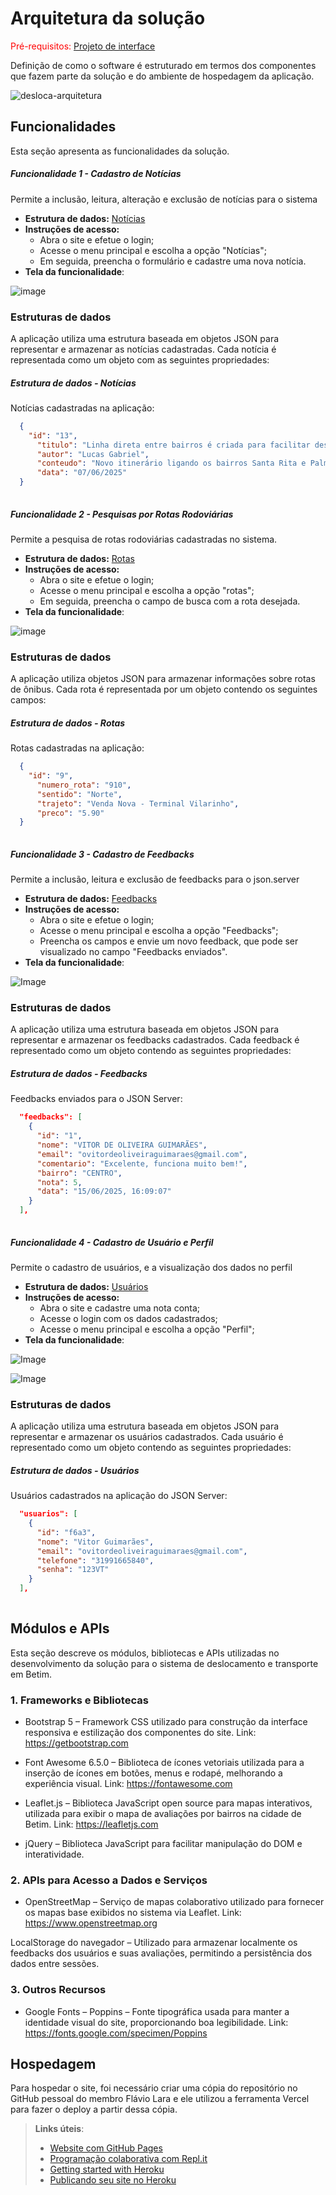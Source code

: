 # Arquitetura da solução

<span style="color:red">Pré-requisitos: <a href="05-Projeto-interface.md"> Projeto de interface</a></span>

Definição de como o software é estruturado em termos dos componentes que fazem parte da solução e do ambiente de hospedagem da aplicação.

![desloca-arquitetura](https://github.com/user-attachments/assets/fd46360e-0f02-41fa-ba3b-d618e66ef7de)

## Funcionalidades

Esta seção apresenta as funcionalidades da solução.

##### Funcionalidade 1 - Cadastro de Notícias 

Permite a inclusão, leitura, alteração e exclusão de notícias para o sistema

* **Estrutura de dados:** [Notícias](#estrutura-de-dados---Notícias)
* **Instruções de acesso:**
  * Abra o site e efetue o login;
  * Acesse o menu principal e escolha a opção "Notícias";
  * Em seguida, preencha o formulário e cadastre uma nova notícia.
* **Tela da funcionalidade**:

![image](https://github.com/user-attachments/assets/90ec15b3-98b2-4080-bd8e-9c88e3d4c55b)

### Estruturas de dados

A aplicação utiliza uma estrutura baseada em objetos JSON para representar e armazenar as notícias cadastradas. Cada notícia é representada como um objeto com as seguintes propriedades:

##### Estrutura de dados - Notícias

Notícias cadastradas na aplicação:

```json
  {
    "id": "13",
      "titulo": "Linha direta entre bairros é criada para facilitar deslocamentos",
      "autor": "Lucas Gabriel",
      "conteudo": "Novo itinerário ligando os bairros Santa Rita e Palmeiras entra em operação hoje. Ônibus circulam de 15 em 15 minutos.",
      "data": "07/06/2025"
  }
  
```
##### Funcionalidade 2 - Pesquisas por Rotas Rodoviárias 

Permite a pesquisa de rotas rodoviárias cadastradas no sistema.

* **Estrutura de dados:** [Rotas](#estrutura-de-dados---rotas)
* **Instruções de acesso:**
  * Abra o site e efetue o login;
  * Acesse o menu principal e escolha a opção "rotas";
  * Em seguida, preencha o campo de busca com a rota desejada.
* **Tela da funcionalidade**:

![image](https://github.com/user-attachments/assets/ab30cc16-4081-449a-8669-3f497653f7a7)

### Estruturas de dados

A aplicação utiliza objetos JSON para armazenar informações sobre rotas de ônibus. Cada rota é representada por um objeto contendo os seguintes campos:

##### Estrutura de dados - Rotas

Rotas cadastradas na aplicação:

```json
  {
    "id": "9",
      "numero_rota": "910",
      "sentido": "Norte",
      "trajeto": "Venda Nova - Terminal Vilarinho",
      "preco": "5.90"
  }
  
```

##### Funcionalidade 3 - Cadastro de Feedbacks 

Permite a inclusão, leitura e exclusão de feedbacks para o json.server

* **Estrutura de dados:** [Feedbacks](#estrutura-de-dados---Feedbacks)
* **Instruções de acesso:**
  * Abra o site e efetue o login;
  * Acesse o menu principal e escolha a opção "Feedbacks";
  * Preencha os campos e envie um novo feedback, que pode ser visualizado no campo "Feedbacks enviados".
* **Tela da funcionalidade**:

![Image](https://github.com/user-attachments/assets/fe179ac2-0b5c-45b9-8741-65a62a721cd6)

### Estruturas de dados

A aplicação utiliza uma estrutura baseada em objetos JSON para representar e armazenar os feedbacks cadastrados. Cada feedback é representado como um objeto contendo as seguintes propriedades:

##### Estrutura de dados - Feedbacks

Feedbacks enviados para o JSON Server:

```json
  "feedbacks": [
    {
      "id": "1",
      "nome": "VITOR DE OLIVEIRA GUIMARÃES",
      "email": "ovitordeoliveiraguimaraes@gmail.com",
      "comentario": "Excelente, funciona muito bem!",
      "bairro": "CENTRO",
      "nota": 5,
      "data": "15/06/2025, 16:09:07"
    }
  ],
  
```

##### Funcionalidade 4 - Cadastro de Usuário e Perfil

Permite o cadastro de usuários, e a visualização dos dados no perfil 

* **Estrutura de dados:** [Usuários](#estrutura-de-dados---Usuários)
* **Instruções de acesso:**
  * Abra o site e cadastre uma nota conta;
  * Acesse o login com os dados cadastrados;
  * Acesse o menu principal e escolha a opção "Perfil";
* **Tela da funcionalidade**:

![Image](https://github.com/user-attachments/assets/aeda0ed5-114a-4dae-80ae-406d4fa020d6)

![Image](https://github.com/user-attachments/assets/32a526db-040f-4ce3-8202-961217bf6a91)

### Estruturas de dados

A aplicação utiliza uma estrutura baseada em objetos JSON para representar e armazenar os usuários cadastrados. Cada usuário é representado como um objeto contendo as seguintes propriedades:

##### Estrutura de dados - Usuários

Usuários cadastrados na aplicação do JSON Server:

```json
  "usuarios": [
    {
      "id": "f6a3",
      "nome": "Vitor Guimarães",
      "email": "ovitordeoliveiraguimaraes@gmail.com",
      "telefone": "31991665840",
      "senha": "123VT"
    }
  ],
  
```


## Módulos e APIs

Esta seção descreve os módulos, bibliotecas e APIs utilizadas no desenvolvimento da solução para o sistema de deslocamento e transporte em Betim.

### 1. Frameworks e Bibliotecas
- Bootstrap 5 – Framework CSS utilizado para construção da interface responsiva e estilização dos componentes do site.
Link: https://getbootstrap.com

- Font Awesome 6.5.0 – Biblioteca de ícones vetoriais utilizada para a inserção de ícones em botões, menus e rodapé, melhorando a experiência visual.
Link: https://fontawesome.com

- Leaflet.js – Biblioteca JavaScript open source para mapas interativos, utilizada para exibir o mapa de avaliações por bairros na cidade de Betim.
Link: https://leafletjs.com

- jQuery – Biblioteca JavaScript para facilitar manipulação do DOM e interatividade.

### 2. APIs para Acesso a Dados e Serviços
- OpenStreetMap – Serviço de mapas colaborativo utilizado para fornecer os mapas base exibidos no sistema via Leaflet.
Link: https://www.openstreetmap.org

LocalStorage do navegador – Utilizado para armazenar localmente os feedbacks dos usuários e suas avaliações, permitindo a persistência dos dados entre sessões.

### 3. Outros Recursos
- Google Fonts – Poppins – Fonte tipográfica usada para manter a identidade visual do site, proporcionando boa legibilidade.
Link: https://fonts.google.com/specimen/Poppins

## Hospedagem

Para hospedar o site, foi necessário criar uma cópia do repositório no GitHub pessoal do membro Flávio Lara e ele utilizou a ferramenta Vercel para fazer o deploy a partir dessa cópia.

> **Links úteis**:
> - [Website com GitHub Pages](https://pages.github.com/)
> - [Programação colaborativa com Repl.it](https://repl.it/)
> - [Getting started with Heroku](https://devcenter.heroku.com/start)
> - [Publicando seu site no Heroku](http://pythonclub.com.br/publicando-seu-hello-world-no-heroku.html)
